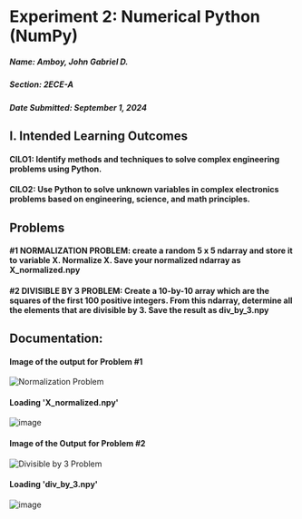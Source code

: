 # Experiment 2: Numerical Python (NumPy)
##### Name: Amboy, John Gabriel D.
##### Section: 2ECE-A
##### Date Submitted: September 1, 2024

## I. Intended Learning Outcomes
#### CILO1: Identify methods and techniques to solve complex engineering problems using Python.
#### CILO2: Use Python to solve unknown variables in complex electronics problems based on engineering, science, and math principles.

## Problems

#### **#1 NORMALIZATION PROBLEM:** create a random 5 x 5 ndarray and store it to variable X. Normalize X. Save your normalized ndarray as X_normalized.npy

#### **#2 DIVISIBLE BY 3 PROBLEM:** Create a 10-by-10 array which are the squares of the first 100 positive integers. From this ndarray, determine all the elements that are divisible by 3. Save the result as div_by_3.npy

## Documentation:

#### Image of the output for Problem #1

![Normalization Problem](https://github.com/user-attachments/assets/03005fbb-6b3b-4622-a98b-a9aac155ebde)


#### Loading 'X_normalized.npy'

![image](https://github.com/user-attachments/assets/82e58d03-f042-4a31-8d84-3eaa7c590349)


#### Image of the Output for Problem #2

![Divisible by 3 Problem](https://github.com/user-attachments/assets/75e655c8-9a05-4f7a-babe-72ac9d2d6a4e)

#### Loading 'div_by_3.npy'

![image](https://github.com/user-attachments/assets/933edf88-5c45-45a1-9c31-210d6272451b)
